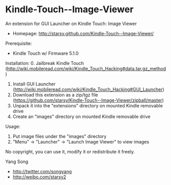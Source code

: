 Kindle-Touch--Image-Viewer
==========================

An extension for GUI Launcher on Kindle Touch: Image Viewer
- Homepage: http://starsy.github.com/Kindle-Touch--Image-Viewer/


Prerequisite:
- Kindle Touch w/ Firmware 5.1.0

Installation:
  0. Jailbreak Kindle Touch (http://wiki.mobileread.com/wiki/Kindle_Touch_Hacking#data.tar.gz_method)
  1. Install GUI Launcher (http://wiki.mobileread.com/wiki/Kindle_Touch_Hacking#GUI_Launcher)
  2. Download this extension as a zip/tgz file (https://github.com/starsy/Kindle-Touch--Image-Viewer/zipball/master)
  3. Unpack it into the "extensions" directory on mounted Kindle removable drive
  4. Create an "images" directory on mounted Kindle removable drive

Usage:
  1. Put image files under the "images" directory
  2. "Menu" -> "Launcher" -> "Launch Image Viewer" to view images

No copyright, you can use it, modify it or redistribute it freely.

Yang Song
- http://twitter.com/songyang
- http://weibo.com/starsy2